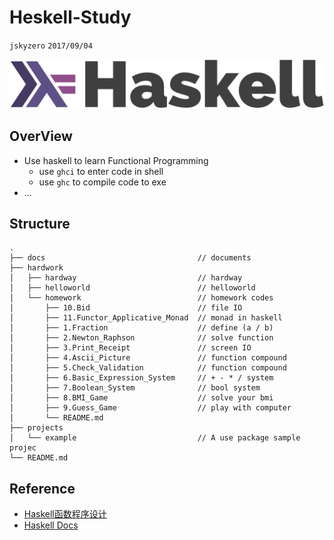 # Heskell-Study
`jskyzero` `2017/09/04`
> 

![haskell](./docs/haskell-logo.png)
## OverView
+ Use haskell to learn Functional Programming
  + use `ghci` to enter code in shell
  + use `ghc` to compile code to exe
+ ...

## Structure

```
.
├── docs                                  // documents
├── hardwork
│   ├── hardway                           // hardway
│   ├── helloworld                        // helloworld
│   └── homework                          // homework codes
│       ├── 10.Bid                        // file IO 
│       ├── 11.Functor_Applicative_Monad  // monad in haskell
│       ├── 1.Fraction                    // define (a / b)
│       ├── 2.Newton_Raphson              // solve function
│       ├── 3.Print_Receipt               // screen IO
│       ├── 4.Ascii_Picture               // function compound
│       ├── 5.Check_Validation            // function compound
│       ├── 6.Basic_Expression_System     // + - * / system
│       ├── 7.Boolean_System              // bool system
│       ├── 8.BMI_Game                    // solve your bmi
│       ├── 9.Guess_Game                  // play with computer
│       └── README.md
├── projects
│   └── example                           // A use package sample projec
└── README.md
```

## Reference
+ [Haskell函数程序设计](http://my.ss.sysu.edu.cn/qhy/Courses/FP/index.html)
+ [Haskell Docs](https://www.haskell.org/documentation)
